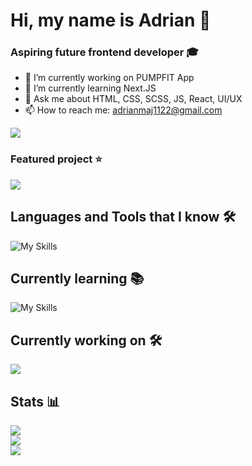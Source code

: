 # Hi, my name is Adrian 👋

### Aspiring future frontend developer 🎓

- 🔭 I’m currently working on PUMPFIT App
- 🌱 I’m currently learning Next.JS
- 💬 Ask me about HTML, CSS, SCSS, JS, React, UI/UX
- 📫 How to reach me: [adrianmaj1122@gmail.com](mailto:adrianmaj1122@gmail.com)

![](https://komarev.com/ghpvc/?username=adrianmaj&style=for-the-badge)

### Featured project ⭐

<a href="https://github.com/AdrianMaj/PUMPFIT" target="_blank" rel="noopener"><img src="https://github-readme-stats.vercel.app/api/pin/?username=adrianmaj&repo=pumpfit&theme=dark"/></a><br>

## Languages and Tools that I know 🛠

![My Skills](https://skillicons.dev/icons?i=next,react,typescript,prisma,javascript,tailwind,vite,vercel,sass,html,css,vscode,git,figma)

## Currently learning 📚

![My Skills](https://skillicons.dev/icons?i=next)

## Currently working on 🛠

<a href="https://github.com/AdrianMaj/PUMPFIT" target="_blank" rel="noopener"><img src="https://github-readme-stats.vercel.app/api/pin/?username=adrianmaj&repo=pumpfit&theme=dark"/></a><br>

## Stats 📊

<img src="https://github-readme-stats.vercel.app/api/top-langs?username=adrianmaj&layout=compact&theme=dark"/><br>
<img src="https://github-readme-streak-stats.herokuapp.com/?user=adrianmaj&theme=dark"/><br>
<img src="https://github-readme-stats.vercel.app/api?username=adrianmaj&show_icons=true&locale=en&theme=dark"/>
